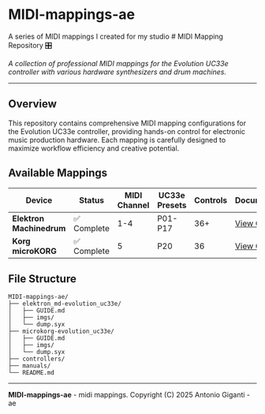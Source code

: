 # MIDI-mappings-ae
A series of MIDI mappings I created for my studio # MIDI Mapping Repository 🎛️

*A collection of professional MIDI mappings for the Evolution UC33e controller with various hardware synthesizers and drum machines.*

---

## Overview

This repository contains comprehensive MIDI mapping configurations for the Evolution UC33e controller, providing hands-on control for electronic music production hardware. Each mapping is carefully designed to maximize workflow efficiency and creative potential.

## Available Mappings

| Device | Status | MIDI Channel | UC33e Presets | Controls | Documentation |
|--------|--------|--------------|---------------|----------|---------------|
| **Elektron Machinedrum** | ✅ Complete | 1-4 | P01-P17 | 36+ | [View Guide](./elektron_md-evolution_uc33e/GUIDE.md) |
| **Korg microKORG** | ✅ Complete | 5 | P20 | 36 | [View Guide](./microkorg-evolution_uc33e/GUIDE.md) |

## File Structure
```
MIDI-mappings-ae/
├── elektron_md-evolution_uc33e/
│   ├── GUIDE.md
│   ├── imgs/
│   └── dump.syx
├── microkorg-evolution_uc33e/
│   ├── GUIDE.md
│   ├── imgs/
│   └── dump.syx
├── controllers/
├── manuals/
└── README.md
```

___

**MIDI-mappings-ae** - midi mappings. Copyright (C) 2025  Antonio Giganti - ae
